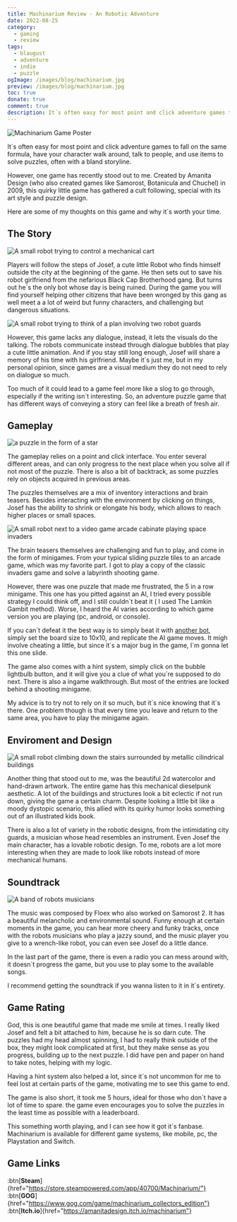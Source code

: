 ```yaml
---
title: Machinarium Review - An Robotic Adventure
date: 2022-08-25
category:
  - gaming
  - review
tags:
  - blaugust
  - adventure
  - indie
  - puzzle
ogImage: /images/blog/machinarium.jpg
preview: /images/blog/machinarium.jpg
toc: true
donate: true
comment: true
description: It´s often easy for most point and click adventure games to fall on the same formula, however this quirkly game stood out to be and gathered a cult following.
---
```

![Machinarium Game Poster](/images/blog/machinarium.jpg)

It´s often easy for most point and click adventure games to fall on the same formula, have your character walk around, talk to people, and use items to solve puzzles, often with a bland storyline.

However, one game has recently stood out to me. Created by Amanita Design (who also created games like Samorost, Botanicula and Chuchel) in 2009, this quirky little game has gathered a cult following, special with its art style and puzzle design.

Here are some of my thoughts on this game and why it´s worth your time.

## The Story


![A small robot trying to control a mechanical cart](/images/2022/robotmine.jpg#center)

Players will follow the steps of Josef, a cute little Robot who finds himself outside the city at the beginning of the game. He then sets out to save his robot girlfriend from the nefarious Black Cap Brotherhood gang. But turns out he´s the only bot whose day is being ruined. During the game you will find yourself helping other citizens that have been wronged by this gang as well meet a a lot of weird but funny characters, and challenging but dangerous situations.

![A small robot trying to think of a plan involving two robot guards](/images/2022/machinariumrobotguards.jpg#center)


However, this game lacks any dialogue, instead, it lets the visuals do the talking. The robots communicate instead through dialogue bubbles that play a cute little animation. And if you stay still long enough, Josef will share a memory of his time with his girlfriend. Maybe it´s just me, but in my personal opinion, since games are a visual medium they do not need to rely on dialogue so much.

Too much of it could lead to a game feel more like a slog to go through, especially if the writing isn´t interesting. So, an adventure puzzle game that has different ways of conveying a story can feel like a breath of fresh air.

## Gameplay


![a puzzle in the form of a star](/images/2022/machinariumstarpuzzle.jpg#center)


The gameplay relies on a point and click interface. You enter several different areas, and can only progress to the next place when you solve all if not most of the puzzle. There is also a bit of backtrack, as some puzzles rely on objects acquired in previous areas.

The puzzles themselves are a mix of inventory interactions and brain teasers. Besides interacting with the environment by clicking on things, Josef has the ability to shrink or elongate his body, which allows to reach higher places or small spaces.


![A small robot next to a video game arcade cabinate playing space invaders](/images/2022/machinariumspaceinvaderpuzzle.jpg#center)


The brain teasers themselves are challenging and fun to play, and come in the form of minigames. From your typical sliding puzzle tiles to an arcade game, which was my favorite part. I got to play a copy of the classic invaders game and solve a labyrinth shooting game.

However, there was one puzzle that made me frustrated, the 5 in a row minigame. This one has you pitted against an AI, I tried every possible strategy I could think off, and I still couldn´t beat it ( I used The Lamkin Gambit method). Worse, I heard the AI varies according to which game version you are playing (pc, android, or console).

If you can´t defeat it the best way is to simply beat it with [another bot](http://www.javascripter.net/games/xo/xo.htm), simply set the board size to 10x10, and replicate the AI game moves. It migh involve cheating a little, but since it´s a major bug in the game, I´m gonna let this one slide.

The game also comes with a hint system, simply click on the bubble lightbulb button, and it will give you a clue of what you´re supposed to do next. There is also a ingame walkthrough. But most of the entries are locked behind a shooting minigame.

My advice is to try not to rely on it so much, but it´s nice knowing that it´s there. One problem though is that every time you leave and return to the same area, you have to play the minigame again.

## Enviroment and Design


![A small robot climbing down the stairs surrounded by metallic cilindrical buildings](/images/2022/machinariumstairs.jpg#center)


Another thing that stood out to me, was the beautiful 2d watercolor and hand-drawn artwork. The entire game has this mechanical dieselpunk aesthetic. A lot of the buildings and structures look a bit eclectic if not run down, giving the game a certain charm. Despite looking a little bit like a moody dystopic scenario, this allied with its quirky humor looks something out of an illustrated kids book.

There is also a lot of variety in the robotic designs, from the intimidating city guards, a musician whose head resembles an instrument. Even Josef the main character, has a lovable robotic design. To me, robots are a lot more interesting when they are made to look like robots instead of more mechanical humans.

## Soundtrack


![A band of robots musicians](/images/2022/machinariummusic.jpg#medium)

The music was composed by Floex who also worked on Samorost 2. It has a beautiful melancholic and environmental sound. Funny enough at certain moments in the game, you can hear more cheery and funky tracks, once with the robots musicians who play a jazzy sound, and the music player you give to a wrench-like robot, you can even see Josef do a little dance.

In the last part of the game, there is even a radio you can mess around with, it doesn´t progress the game, but you use to play some to the available songs.

I recommend getting the soundtrack if you wanna listen to it in it´s entirety.

## Game Rating

God, this is one beautiful game that made me smile at times. I really liked Josef and felt a bit attached to him, because he is so darn cute. The puzzles had my head almost spinning, I had to really think outside of the box, they might look complicated at first, but they make sense as you progress, building up to the next puzzle. I did have pen and paper on hand to take notes, helping with my logic.

Having a hint system also helped a lot, since it´s not uncommon for me to feel lost at certain parts of the game, motivating me to see this game to end.

The game is also short, it took me 5 hours, ideal for those who don´t have a lot of time to spare. the game even encourages you to solve the puzzles in the least time as possible with a leaderboard.

This something worth playing, and I can see how it got it´s fanbase. Machinarium is available for different game systems, like mobile, pc, the Playstation and Switch.


## Game Links


:btn[**Steam**]{href="https://store.steampowered.com/app/40700/Machinarium/"}  :btn[**GOG**]{href="https://www.gog.com/game/machinarium_collectors_edition"}  :btn[**Itch.io**]{href="https://amanitadesign.itch.io/machinarium"}

